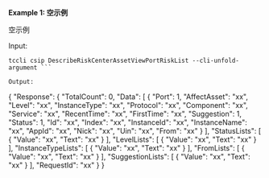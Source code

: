 **Example 1: 空示例**

空示例

Input: 

```
tccli csip DescribeRiskCenterAssetViewPortRiskList --cli-unfold-argument ```

Output: 
```
{
    "Response": {
        "TotalCount": 0,
        "Data": [
            {
                "Port": 1,
                "AffectAsset": "xx",
                "Level": "xx",
                "InstanceType": "xx",
                "Protocol": "xx",
                "Component": "xx",
                "Service": "xx",
                "RecentTime": "xx",
                "FirstTime": "xx",
                "Suggestion": 1,
                "Status": 1,
                "Id": "xx",
                "Index": "xx",
                "InstanceId": "xx",
                "InstanceName": "xx",
                "AppId": "xx",
                "Nick": "xx",
                "Uin": "xx",
                "From": "xx"
            }
        ],
        "StatusLists": [
            {
                "Value": "xx",
                "Text": "xx"
            }
        ],
        "LevelLists": [
            {
                "Value": "xx",
                "Text": "xx"
            }
        ],
        "InstanceTypeLists": [
            {
                "Value": "xx",
                "Text": "xx"
            }
        ],
        "FromLists": [
            {
                "Value": "xx",
                "Text": "xx"
            }
        ],
        "SuggestionLists": [
            {
                "Value": "xx",
                "Text": "xx"
            }
        ],
        "RequestId": "xx"
    }
}
```

